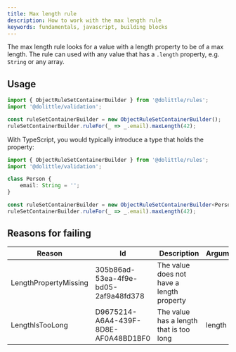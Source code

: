 ```yaml
---
title: Max length rule
description: How to work with the max length rule
keywords: fundamentals, javascript, building blocks
---
```

The max length rule looks for a value with a length property to be of a max length.
The rule can used with any value that has a `.length` property, e.g. `String` or any
array.

## Usage

```javascript
import { ObjectRuleSetContainerBuilder } from '@dolittle/rules';
import '@dolittle/validation';

const ruleSetContainerBuilder = new ObjectRuleSetContainerBuilder();
ruleSetContainerBuilder.ruleFor(_ => _.email).maxLength(42);
```

With TypeScript, you would typically introduce a type that holds the property:

```typescript
import { ObjectRuleSetContainerBuilder } from '@dolittle/rules';
import '@dolittle/validation';

class Person {
    email: String = '';
}

const ruleSetContainerBuilder = new ObjectRuleSetContainerBuilder<Person>();
ruleSetContainerBuilder.ruleFor(_ => _.email).maxLength(42);
```

## Reasons for failing

| Reason | Id | Description | Arguments |
| ------ | --- | ----------- | --------- |
| LengthPropertyMissing | 305b86ad-53ea-4f9e-bd05-2af9a48fd378 | The value does not have a length property |  |
| LengthIsTooLong | D9675214-A6A4-439F-8D8E-AF0A48BD1BF0 | The value has a length that is too long | length |
